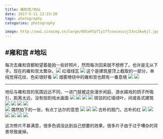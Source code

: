 ```yaml
---
title: 雍和宫/地坛
date: 2017-5-11 12:23:20
tags: photography
categories: photography 

image: http://ww1.sinaimg.cn/large/005xH7pTly1ffcoucescoj33vc2kwkjl.jpg
---
```

## #雍和宫 #地坛
<!--more-->
每次去雍和宫都盼望着能拍一些好照片，然而每次回来就不想修了。也许是无从下手。现在的雍和宫太繁杂。![](http://ww1.sinaimg.cn/large/005xH7pTly1ffcooid04ej340w2hc1ky.jpg)
红墙绿瓦
![](http://ww1.sinaimg.cn/large/005xH7pTly1ffcooxhu01j33rd2nnu10.jpg)
这个是建筑屋顶上截取的一部分，单纯觉得花纹、色彩很好看
![](http://ww1.sinaimg.cn/large/005xH7pTly1ffcopdrnwdj34ky0m1kiv.jpg)
烟雾缭绕中的雍和宫也颇有一番意境
![](http://ww1.sinaimg.cn/large/005xH7pTly1ffcoppkjivj34231gdhdt.jpg)
![](http://ww1.sinaimg.cn/large/005xH7pTly1ffcopv5xv9j33vc2kwnpd.jpg)
**************
地坛与雍和宫的氛围远远不同，一进门就被这些漫步闲庭、游水嬉戏的鸽子所吸引，距离太远，没有拍到戏水画面
![](http://ww1.sinaimg.cn/large/005xH7pTly1ffcoq5lx9ej32ut1bp4qq.jpg)
![](http://ww1.sinaimg.cn/large/005xH7pTly1ffcoqf35scj33jm1n94qq.jpg)
![](http://ww1.sinaimg.cn/large/005xH7pTly1ffcor18o0aj34c12ayb2c.jpg)
![](http://ww1.sinaimg.cn/large/005xH7pTly1ffcorfkrzej34cf1ksu0y.jpg)
斑驳的红墙绿叶，间或各式建筑
![](http://ww1.sinaimg.cn/large/005xH7pTly1ffcormnxouj34fx1nrh9q.jpg)
![](http://ww1.sinaimg.cn/large/005xH7pTly1ffcowqr13cj33vc2kw4qq.jpg)
![](http://ww1.sinaimg.cn/large/005xH7pTly1ffcpcvbiixj33vc2kw4qs.jpg)
![](http://ww1.sinaimg.cn/large/005xH7pTly1ffcoucescoj33vc2kwkjl.jpg)  
![](http://ww1.sinaimg.cn/large/005xH7pTly1ffcov6p9o9j33pe2p27wj.jpg)
偶然拍下的一张，有点丁达尔的意思
![](http://ww1.sinaimg.cn/large/005xH7pTly1ffcovwacy3j32h63iihdt.jpg)
![](http://ww1.sinaimg.cn/large/005xH7pTly1ffcow7dhoxj33vc2kwkjl.jpg)
![](http://ww1.sinaimg.cn/large/005xH7pTly1ffcowd3tmtj33cd2zjb29.jpg)
古朴的扇门，古朴的红
![](http://ww1.sinaimg.cn/large/005xH7pTly1ffcoveoxgoj33vc2kwhdu.jpg)
![](http://ww1.sinaimg.cn/large/005xH7pTly1ffcovmw4kxj33tb2makjm.jpg)
![](http://ww1.sinaimg.cn/large/005xH7pTly1ffcoyfny1rj33vc2kwqv6.jpg)
![](http://ww1.sinaimg.cn/large/005xH7pTly1ffcoynuzffj33vc2kxu0x.jpg)
![](http://ww1.sinaimg.cn/large/005xH7pTly1ffcoysqp1uj32vd15ck61.jpg)
![](http://ww1.sinaimg.cn/large/005xH7pTly1ffcoyxlbqsj31s80oj4a1.jpg) 

这次修片不甚满意，很多色调没达到自己想要的效果，很多片子由于过于嘈杂的背景导致废掉。 

